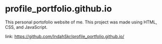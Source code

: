 # profile_portfolio.github.io

This personal portofolio website of me. This project was made using HTML, CSS, and JavaScript.

link: https://github.com/IndahSkr/profile_portfolio.github.io/
